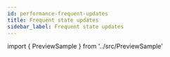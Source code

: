 ```yaml
---
id: performance-frequent-updates
title: Frequent state updates
sidebar_label: Frequent state updates
---
```


import { PreviewSample } from '../src/PreviewSample'

<PreviewSample example="performance-demo-large-table" />

